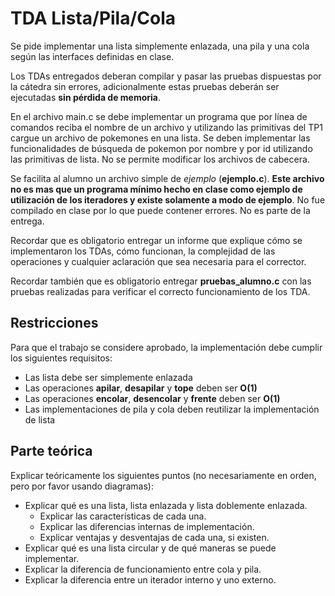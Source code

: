 # TDA Lista/Pila/Cola

Se pide implementar una lista simplemente enlazada, una pila y una cola según las interfaces definidas en clase.

Los TDAs entregados deberan compilar y pasar las pruebas dispuestas por la cátedra sin errores, adicionalmente estas pruebas deberán ser ejecutadas **sin pérdida de memoria**.


En el archivo main.c se debe implementar un programa que por línea de comandos reciba el nombre de un archivo y utilizando las primitivas del TP1 cargue un archivo de pokemones en una lista. Se deben implementar las funcionalidades de búsqueda de pokemon por nombre y por id utilizando las primitivas de lista. No se permite modificar los archivos de cabecera.


Se facilita al alumno un archivo simple de _ejemplo_ (**ejemplo.c**). **Este archivo no es mas que un programa mínimo hecho en clase como ejemplo de utilización de los iteradores y existe solamente a modo de ejemplo**. No fue compilado en clase por lo que puede contener errores. No es parte de la entrega.

Recordar que es obligatorio entregar un informe que explique cómo se implementaron los TDAs, cómo funcionan, la complejidad de las operaciones y cualquier aclaración que sea necesaria para el corrector.

Recordar también que es obligatorio entregar **pruebas_alumno.c** con las pruebas realizadas para verificar 
el correcto funcionamiento de los TDA.

## Restricciones

  Para que el trabajo se considere aprobado, la implementación debe cumplir los siguientes requisitos:

  - Las lista debe ser simplemente enlazada
  - Las operaciones **apilar**, **desapilar** y **tope** deben ser **O(1)**
  - Las operaciones **encolar**, **desencolar** y **frente** deben ser **O(1)**
  - Las implementaciones de pila y cola deben reutilizar la implementación de lista

## Parte teórica

Explicar teóricamente los siguientes puntos (no necesariamente en orden, pero por favor usando diagramas):

   - Explicar qué es una lista, lista enlazada y lista doblemente enlazada.
     - Explicar las características de cada una.
     - Explicar las diferencias internas de implementación.
     - Explicar ventajas y desventajas de cada una, si existen.
   - Explicar qué es una lista circular y de qué maneras se puede implementar.
   - Explicar la diferencia de funcionamiento entre cola y pila.
   - Explicar la diferencia entre un iterador interno y uno externo.
